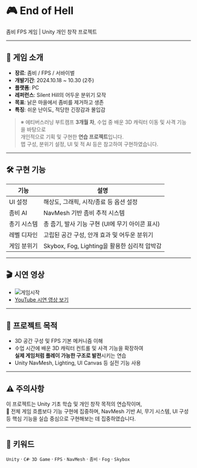 # 🎮 End of Hell  
좀비 FPS 게임 | Unity 개인 창작 프로젝트  

---

## 📌 게임 소개

- **장르**: 좀비 / FPS / 서바이벌
- **개발기간**: 2024.10.18 ~ 10.30 (2주) 
- **플랫폼**: PC  
- **레퍼런스**: Silent Hill의 어두운 분위기 모작  
- **목표**: 낡은 마을에서 좀비를 제거하고 생존  
- **특징**: 쉬운 난이도, 적당한 긴장감과 몰입감  

> ※ 에티버스러닝 부트캠프 **3개월 차**, 수업 중 배운 3D 캐릭터 이동 및 사격 기능을 바탕으로  
> 개인적으로 기획 및 구현한 **연습 프로젝트**입니다.  
> 맵 구성, 분위기 설정, UI 및 적 AI 등은 참고하여 구현하였습니다.

---

## 🛠️ 구현 기능

| 기능 | 설명 |
|------|------|
| UI 설정 | 해상도, 그래픽, 시작/종료 등 옵션 설정 |
| 좀비 AI | NavMesh 기반 좀비 추적 시스템 |
| 총기 시스템 | 총 줍기, 발사 기능 구현 (UI에 무기 아이콘 표시) |
| 레벨 디자인 | 고립된 공간 구성, 안개 효과 및 어두운 분위기 |
| 게임 분위기 | Skybox, Fog, Lighting을 활용한 심리적 압박감 | 

---

## 🎬 시연 영상
- ![게임시작](https://imgur.com/a/WtYWRKE)
- [YouTube 시연 영상 보기](https://youtu.be/xAHx-Yqrb4k)

---

## 📁 프로젝트 목적

- 3D 공간 구성 및 FPS 기본 메커니즘 이해
- 수업 시간에 배운 3D 캐릭터 컨트롤 및 사격 기능을 확장하여  
  **실제 게임처럼 플레이 가능한 구조로 발전**시키는 연습
- Unity NavMesh, Lighting, UI Canvas 등 실전 기능 사용

---

## ⚠️ 주의사항

이 프로젝트는 Unity 기초 학습 및 개인 창작 목적의 연습작이며,  
🎯 전체 게임 흐름보다 기능 구현에 집중하며, NavMesh 기반 AI, 무기 시스템, UI 구성 등 핵심 기능을 실습 중심으로 구현해보는 데 집중하였습니다.

---

## 🧠 키워드

`Unity` · `C#`· `3D Game` · `FPS` · `NavMesh` · `좀비` · `Fog` · `Skybox` 
